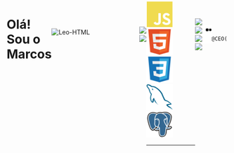 
<div style="height: 60px; display: flex; justify-content: space-between; align-items: center;">
  <h1>Olá! Sou o Marcos</h1>
  <img alt="Leo-HTML" height="30" width="200" src="https://github.com/leonino/leonino/actions/workflows/generate_snake.yml/badge.svg">
<div>
	<a href="https://github.com/leonino"></a>
	<img height="180em" src="https://github-readme-stats.vercel.app/api?username=leonino&show_icons=true&theme=dracula&include_all_commits=true&count_private=true"/>
	<img height="180em" src="https://github-readme-stats.vercel.app/api/top-langs/?username=leonino&layout=compact&langs_count=7&theme=dracula"/>
</div>
<div>
		<img alt="Leo-Java" height="60" widht="60" aling="center"
		src="https://raw.githubusercontent.com/devicons/devicon/master/icons/java/java-original.svg">
		<img alt="Leo-Java" height="60" widht="60"
		src="https://raw.githubusercontent.com/devicons/devicon/master/icons/flutter/flutter-original.svg">
		<img alt="Leo-Java" height="60" widht="60"
		src="https://raw.githubusercontent.com/devicons/devicon/master/icons/dart/dart-original.svg">
		<img alt="Leo-Java" height="60" widht="60"
		src="https://raw.githubusercontent.com/devicons/devicon/master/icons/javascript/javascript-plain.svg">
		<img alt="Leo-Java" height="60" widht="60"
		src="https://raw.githubusercontent.com/devicons/devicon/master/icons/html5/html5-original.svg">
		<img alt="Leo-Java" height="60" widht="60"
		src="https://raw.githubusercontent.com/devicons/devicon/master/icons/css3/css3-original.svg">
		<img alt="Leo-Java" height="60" widht="60"
		src="https://raw.githubusercontent.com/devicons/devicon/master/icons/mysql/mysql-original.svg">
		<img alt="Leo-Java" height="60" widht="60"
		src="https://raw.githubusercontent.com/devicons/devicon/master/icons/postgresql/postgresql-original.svg">
  <hr>
	</div>
<!--<div style="height: 100px; display: flex; justify-content: space-around; align-items: space-around;"> -->
<!--</div>-->

<div>
  <a href="https://www.instagram.com/marcos.ribeiro204/" target="_blank"><img src="https://img.shields.io/badge/-Instagram-%23E4405F?style=for-the-badge&logo=instagram&logoColor=white" target="_blank"></a>
	<a href="https://www.facebook.com/leoninopa/" target="_blank"><img src="
https://img.shields.io/badge/Facebook-1877F2?style=for-the-badge&logo=facebook&logoColor=white" target="_blank"></a>
  <a href = "mailto:slproger@gmail.com"><img src="https://img.shields.io/badge/-Gmail-%23333?style=for-the-badge&logo=gmail&logoColor=white" target="_blank"></a>
  <a href="https://www.linkedin.com/in/marcosribeiro33/" target="_blank"><img src="https://img.shields.io/badge/-LinkedIn-%230077B5?style=for-the-badge&logo=linkedin&logoColor=white" target="_blank"></a>
</div>

![snake gif](https://github.com/leonino/leonino/blob/output/github-contribution-grid-snake.svg )

```dart

@CEO('Solutil Sistemas')

```
